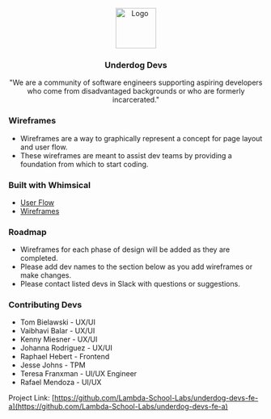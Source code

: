 <div id="top"></div>

<!-- PROJECT LOGO -->
<br />
<div align="center">
  <a href="https://github.com/github_username/repo_name">
    <img src="https://www.underdogdevs.org/static/media/ud-logo.ab703237.png" alt="Logo" width="80" height="80">
  </a>

<h3 align="center">Underdog Devs</h3>

  <p align="center">
    "We are a community of software engineers supporting aspiring developers who come from disadvantaged backgrounds or who are formerly incarcerated."
    <br />
  
  </p>
</div>

### Wireframes

- Wireframes are a way to graphically represent a concept for page layout and user flow.
- These wireframes are meant to assist dev teams by providing a foundation from which to start coding.

### Built with Whimsical

- [User Flow](https://whimsical.com/user-flow-K9Xjtm1miG3Brdmc3kmvsw)
- [Wireframes](https://whimsical.com/new-dashboard-proposition-HU4MBYZXVUkTa5XzHc7uws)

<!-- ROADMAP -->

### Roadmap

- Wireframes for each phase of design will be added as they are completed.
- Please add dev names to the section below as you add wireframes or make changes.
- Please contact listed devs in Slack with questions or suggestions.

<!-- CONTRIBUTING -->

### Contributing Devs

- Tom Bielawski - UX/UI
- Vaibhavi Balar - UX/UI
- Kenny Miesner - UX/UI
- Johanna Rodriguez - UX/UI
- Raphael Hebert - Frontend
- Jesse Johns - TPM
- Teresa Franxman - UI/UX Engineer
- Rafael Mendoza - UI/UX

Project Link: [https://github.com/Lambda-School-Labs/underdog-devs-fe-a](https://github.com/Lambda-School-Labs/underdog-devs-fe-a)
